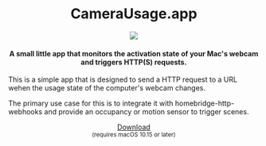 <h1 align="center">CameraUsage.app</h1>
<p align="center">
<img src="https://github.com/ttimpe/camera-usage-detector-mac/blob/master/CameraUsage/Assets.xcassets/AppIcon.appiconset/Icon-512.png">
</p>
<h4 align="center">A small little app that monitors the activation state of your Mac's webcam and triggers HTTP(S) requests.</h4>


This is a simple app that is designed to send a HTTP request to a URL wehen the usage state of the computer's webcam changes.

The primary use case for this is to integrate it with homebridge-http-webhooks and provide an occupancy or motion sensor to trigger scenes.
<p align="center">
<a href="https://apps.apple.com/app/id1528682667">Download</a><br>
  <sub>(requires macOS 10.15 or later)</sub>
</p>
